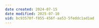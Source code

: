 ```yaml
---
date created: 2024-07-15
date modified: 2025-07-10
uid: bc93570f-f855-456f-aa53-5feddc1ad1ad
---
```

